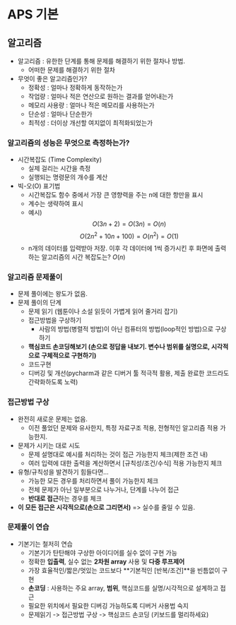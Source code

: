 APS 기본
=========

## 알고리즘
- 알고리즘 : 유한한 단계를 통해 문제를 해결하기 위한 절차나 방법.
  - 어떠한 문제를 해결하기 위한 절차
- 무엇이 좋은 알고리즘인가?
  - 정확성 : 얼마나 정확하게 동작하는가 
  - 작업량 : 얼마나 적은 연산으로 원하는 결과를 얻어내는가
  - 메모리 사용량 : 얼마나 적은 메모리를 사용하는가
  - 단순성 : 얼마나 단순한가
  - 최적성 : 더이상 개선할 여지없이 최적화되었는가

### 알고리즘의 성능은 무엇으로 측정하는가?
- 시간복잡도 (Time Complexity)
  - 실제 걸리는 시간을 측정
  - 실행되는 명령문의 개수를 계산
- 빅-오(O) 표기법
  - 시간복잡도 함수 중에서 가장 큰 영향력을 주는 n에 대한 항만을 표시
  - 계수는 생략하여 표시
  - 예시)
    $$O(3n+2) = O(3n) = O(n)$$
    $$O(2n^2+10n+100) = O(n^2) = O(1)$$
  - n개의 데이터를 입력받아 저장. 이후 각 데이터에 1씩 증가시킨 후 화면에 출력하는 알고리즘의 시간 복잡도는? $O(n)$


### 알고리즘 문제풀이
- 문제 풀이에는 왕도가 없음.
- 문제 풀이의 단계
  - 문제 읽기 (웹툰이나 소설 읽듯이 가볍게 읽어 줄거리 잡기)
  - 접근방법을 구상하기
    - 사람의 방법(병렬적 방법)이 아닌 컴퓨터의 방법(loop적인 방법)으로 구상하기
  - **핵심코드 손코딩해보기 (손으로 정답을 내보기. 변수나 범위를 실명으로, 시각적으로 구체적으로 구현하기)**
  - 코드구현
  - 디버깅 및 개선(pycharm과 같은 디버거 툴 적극적 활용, 제출 완료한 코드라도 간략화하도록 노력)
### 접근방법 구상
- 완전히 새로운 문제는 없음.
  - 이전 풀었던 문제와 유사한지, 특정 자료구조 적용, 전형적인 알고리즘 적용 가능한지.
- 문제가 시키는 대로 시도
  - 문제 설명대로 예시를 처리하는 것이 접근 가능한지 체크(제한 조건 내)
  - 여러 입력에 대한 출력을 계산하면서 [규칙성/조건/수식] 적용 가능한지 체크
- 유형/규칙성을 발견하기 힘들다면...
  - 가능한 모든 경우를 처리하면서 풀이 가능한지 체크
  - 전체 문제가 아닌 일부분으로 나누거나, 단계를 나누어 접근
  - **반대로 접근**하는 경우를 체크
- **이 모든 접근은 시각적으로(손으로 그리면서)** => 실수를 줄일 수 있음.

### 문제풀이 연습
- 기본기는 철저히 연습
  - 기본기가 탄탄해야 구상한 아이디어를 실수 없이 구현 가능
  - 정확한 **입출력**, 실수 없는 **2차원 array** 사용 및 **다중 루프제어**
  - 가장 효율적인/짧은/멋있는 코드보다 **기본적인 [반복/조건]**을 빈틈없이 구현
  - **손코딩** : 사용하는 주요 array, **범위**, 핵심코드를 실명/시각적으로 설계하고 접근
  - 필요한 위치에서 필요한 디버깅 가능하도록 디버거 사용법 숙지
  - 문제읽기 -> 접근방법 구상 -> 핵심코드 손코딩 (키보드를 멀리하세요)